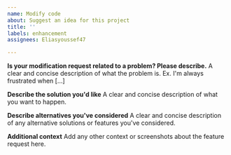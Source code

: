 ```yaml
---
name: Modify code
about: Suggest an idea for this project
title: ''
labels: enhancement
assignees: Eliasyoussef47

---
```


**Is your modification request related to a problem? Please describe.**
A clear and concise description of what the problem is. Ex. I'm always frustrated when [...]

**Describe the solution you'd like**
A clear and concise description of what you want to happen.

**Describe alternatives you've considered**
A clear and concise description of any alternative solutions or features you've considered.

**Additional context**
Add any other context or screenshots about the feature request here.
